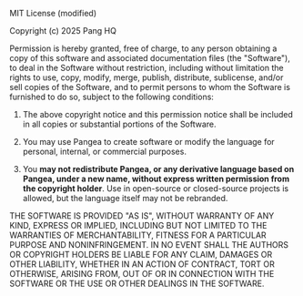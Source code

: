 MIT License (modified)

Copyright (c) 2025 Pang HQ

Permission is hereby granted, free of charge, to any person obtaining a copy
of this software and associated documentation files (the "Software"), to deal
in the Software without restriction, including without limitation the rights
to use, copy, modify, merge, publish, distribute, sublicense, and/or sell
copies of the Software, and to permit persons to whom the Software is
furnished to do so, subject to the following conditions:

1. The above copyright notice and this permission notice shall be included in
   all copies or substantial portions of the Software.

2. You may use Pangea to create software or modify the language for personal,
   internal, or commercial purposes.

3. You **may not redistribute Pangea, or any derivative language based on
   Pangea, under a new name, without express written permission from the
   copyright holder**. Use in open-source or closed-source projects is
   allowed, but the language itself may not be rebranded.

THE SOFTWARE IS PROVIDED "AS IS", WITHOUT WARRANTY OF ANY KIND, EXPRESS OR
IMPLIED, INCLUDING BUT NOT LIMITED TO THE WARRANTIES OF MERCHANTABILITY,
FITNESS FOR A PARTICULAR PURPOSE AND NONINFRINGEMENT. IN NO EVENT SHALL THE
AUTHORS OR COPYRIGHT HOLDERS BE LIABLE FOR ANY CLAIM, DAMAGES OR OTHER
LIABILITY, WHETHER IN AN ACTION OF CONTRACT, TORT OR OTHERWISE, ARISING FROM,
OUT OF OR IN CONNECTION WITH THE SOFTWARE OR THE USE OR OTHER DEALINGS IN
THE SOFTWARE.
